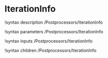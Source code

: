 # IterationInfo


!syntax description /Postprocessors/IterationInfo

!syntax parameters /Postprocessors/IterationInfo

!syntax inputs /Postprocessors/IterationInfo

!syntax children /Postprocessors/IterationInfo
